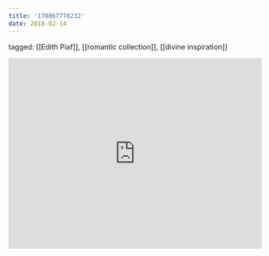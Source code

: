```yaml
---
title: '170867778232'
date: 2018-02-14
---
```

tagged: [[Edith Piaf]], [[romantic collection]], [[divine inspiration]]
<iframe allow="accelerometer; autoplay; clipboard-write; encrypted-media; gyroscope; picture-in-picture" allowfullscreen="" frameborder="0" height="375" id="youtube_iframe" src="https://www.youtube.com/embed/Puq-HecW2Es?feature=oembed&amp;enablejsapi=1&amp;origin=https://safe.txmblr.com&amp;wmode=opaque" width="500"></iframe>
